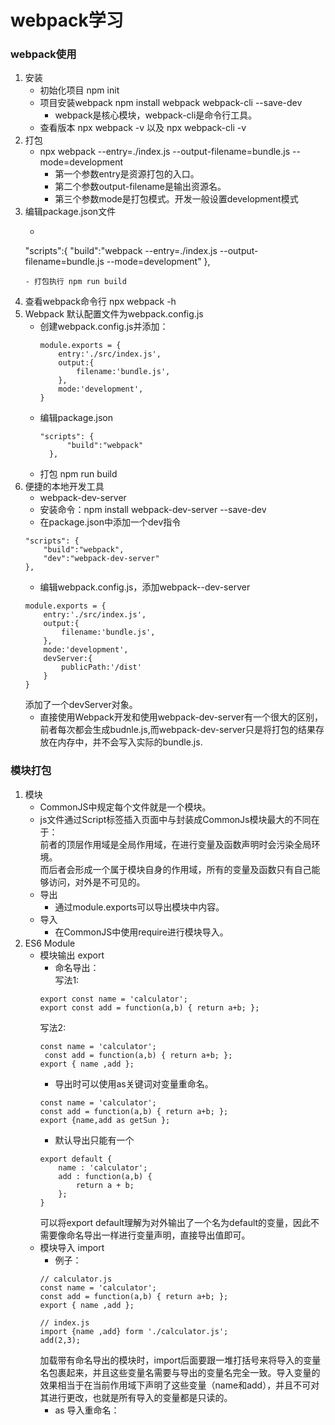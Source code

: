 # webpack学习
### webpack使用
1. 安装
    - 初始化项目 npm init
    - 项目安装webpack  npm install webpack webpack-cli --save-dev
        - webpack是核心模块，webpack-cli是命令行工具。
    - 查看版本 npx webpack -v 以及 npx webpack-cli -v
2. 打包 
    - npx webpack --entry=./index.js --output-filename=bundle.js --mode=development
        - 第一个参数entry是资源打包的入口。
        - 第二个参数output-filename是输出资源名。
        - 第三个参数mode是打包模式。开发一般设置development模式
3. 编辑package.json文件
    - ```
    "scripts":{
        "build":"webpack --entry=./index.js --output-filename=bundle.js --mode=development"
    },
    ```
    - 打包执行 npm run build
4. 查看webpack命令行 npx webpack -h
5. Webpack 默认配置文件为webpack.config.js
    - 创建webpack.config.js并添加：  
        ```
        module.exports = {
            entry:'./src/index.js',
            output:{
                filename:'bundle.js',
            },
            mode:'development',
        }
        ```
    - 编辑package.json
      ```
      "scripts": {
            "build":"webpack"
        },
      ```
    - 打包 npm run build
6. 便捷的本地开发工具
    - webpack-dev-server
    - 安装命令：npm install webpack-dev-server --save-dev
    - 在package.json中添加一个dev指令  
    ```
    "scripts": {
        "build":"webpack",
        "dev":"webpack-dev-server"
    },
    ```
    - 编辑webpack.config.js，添加webpack--dev-server
    ```
    module.exports = {
        entry:'./src/index.js',
        output:{
            filename:'bundle.js',
        },
        mode:'development',
        devServer:{
            publicPath:'/dist'
        }
    }
    ```  
    添加了一个devServer对象。
    - 直接使用Webpack开发和使用webpack-dev-server有一个很大的区别，前者每次都会生成budnle.js,而webpack-dev-server只是将打包的结果存放在内存中，并不会写入实际的bundle.js.  
      
### 模块打包
1. 模块
    - CommonJS中规定每个文件就是一个模块。
    - js文件通过Script标签插入页面中与封装成CommonJs模块最大的不同在于：  
    前者的顶层作用域是全局作用域，在进行变量及函数声明时会污染全局环境。  
    而后者会形成一个属于模块自身的作用域，所有的变量及函数只有自己能够访问，对外是不可见的。
    - 导出 
        - 通过module.exports可以导出模块中内容。
    - 导入
        - 在CommonJS中使用require进行模块导入。
2. ES6 Module
    - 模块输出 export
        - 命名导出：  
        写法1:  
        ```
        export const name = 'calculator';
        export const add = function(a,b) { return a+b; };
        ```
        写法2:
        ```
        const name = 'calculator';
         const add = function(a,b) { return a+b; };
        export { name ,add };
        ```
        - 导出时可以使用as关键词对变量重命名。  
        ```
        const name = 'calculator';
        const add = function(a,b) { return a+b; };
        export {name,add as getSun };
        ```
        - 默认导出只能有一个
        ```
        export default {
            name : 'calculator';
            add : function(a,b) { 
                return a + b; 
            };
        }
        ```  
        可以将export default理解为对外输出了一个名为default的变量，因此不需要像命名导出一样进行变量声明，直接导出值即可。
    - 模块导入 import
        - 例子：  
        ```
        // calculator.js  
        const name = 'calculator';  
        const add = function(a,b) { return a+b; };  
        export { name ,add };

        // index.js
        import {name ,add} form './calculator.js';
        add(2,3);
         ```  
         加载带有命名导出的模块时，import后面要跟一堆打括号来将导入的变量名包裹起来，并且这些变量名需要与导出的变量名完全一致。导入变量的效果相当于在当前作用域下声明了这些变量（name和add），并且不可对其进行更改，也就是所有导入的变量都是只读的。 
        - as 导入重命名：   

        
         
        



